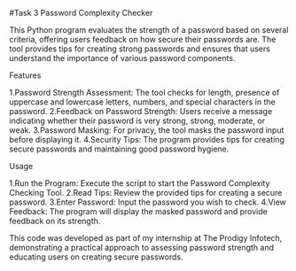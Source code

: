 #Task 3 Password Complexity Checker

This Python program evaluates the strength of a password based on several criteria, offering users feedback on how secure their passwords are. The tool provides tips for creating strong passwords and ensures that users understand the importance of various password components.

Features

1.Password Strength Assessment: The tool checks for length, presence of uppercase and lowercase letters, numbers, and special characters in the password. 2.Feedback on Password Strength: Users receive a message indicating whether their password is very strong, strong, moderate, or weak. 3.Password Masking: For privacy, the tool masks the password input before displaying it. 4.Security Tips: The program provides tips for creating secure passwords and maintaining good password hygiene.

Usage

1.Run the Program: Execute the script to start the Password Complexity Checking Tool. 2.Read Tips: Review the provided tips for creating a secure password. 3.Enter Password: Input the password you wish to check. 4.View Feedback: The program will display the masked password and provide feedback on its strength.

This code was developed as part of my internship at The Prodigy Infotech, demonstrating a practical approach to assessing password strength and educating users on creating secure passwords.
